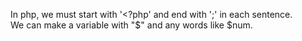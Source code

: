 In php, we must start with '<?php' and end with ';' in each sentence.  
We can make a variable with "$" and any words like $num.  
